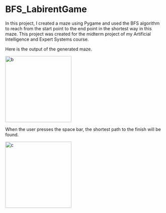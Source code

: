 # BFS_LabirentGame
 In this project, I created a maze using Pygame and used the BFS algorithm to reach from the start point to the end point in the shortest way in this maze.
This project was created for the midterm project of my Artificial Intelligence and Expert Systems course.

Here is the output of the generated maze.
<div>
 <img width="210" alt="b" src="https://github.com/ZehraSimsek/BFS_LabirentGame/assets/125045707/6b48c1e9-db68-4333-b4c7-ca2e3563919f">
</div>

When the user presses the space bar, the shortest path to the finish will be found.
<div>
 <img width="210" alt="c" src="https://github.com/ZehraSimsek/BFS_LabirentGame/assets/125045707/18829bb5-88f6-4c05-b741-cebfce8c6234">
</div>
